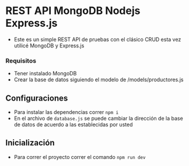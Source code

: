 # REST API MongoDB Nodejs Express.js
- Este es un simple REST API de pruebas con el clásico CRUD esta vez utilicé MongoDB y Express.js


### Requisitos
- Tener instalado MongoDB 
- Crear la base de datos siguiendo el modelo de /models/productores.js

## Configuraciones
- Para instalar las dependencias correr `npm i`
- En el archivo de `database.js` se puede cambiar la dirección de la base de datos de acuerdo a las establecidas por usted

## Inicialización
- Para correr el proyecto correr el comando `npm run dev`
